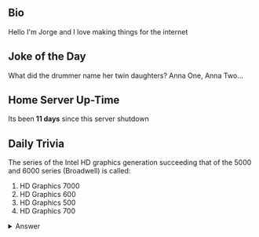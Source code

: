## Bio

Hello I'm Jorge and I love making things for the internet

## Joke of the Day

What did the drummer name her twin daughters? Anna One, Anna Two...

## Home Server Up-Time

Its been **11 days** since this server shutdown


## Daily Trivia

The series of the Intel HD graphics generation succeeding that of the 5000 and 6000 series (Broadwell) is called:
 1. HD Graphics 7000
 2. HD Graphics 600
 3. HD Graphics 500
 4. HD Graphics 700 

<details>
  <summary>Answer</summary>
  HD Graphics 500
</details>
